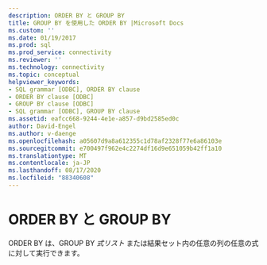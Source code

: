 ```yaml
---
description: ORDER BY と GROUP BY
title: GROUP BY を使用した ORDER BY |Microsoft Docs
ms.custom: ''
ms.date: 01/19/2017
ms.prod: sql
ms.prod_service: connectivity
ms.reviewer: ''
ms.technology: connectivity
ms.topic: conceptual
helpviewer_keywords:
- SQL grammar [ODBC], ORDER BY clause
- ORDER BY clause [ODBC]
- GROUP BY clause [ODBC]
- SQL grammar [ODBC], GROUP BY clause
ms.assetid: eafcc668-9244-4e1e-a857-d9bd2585ed0c
author: David-Engel
ms.author: v-daenge
ms.openlocfilehash: a05607d9a8a612355c1d78af2328f77e6a86103e
ms.sourcegitcommit: e700497f962e4c2274df16d9e651059b42ff1a10
ms.translationtype: MT
ms.contentlocale: ja-JP
ms.lasthandoff: 08/17/2020
ms.locfileid: "88340608"
---
```

# <a name="order-by-with-group-by"></a>ORDER BY と GROUP BY
ORDER BY は、GROUP BY *式リスト* または結果セット内の任意の列の任意の式に対して実行できます。
